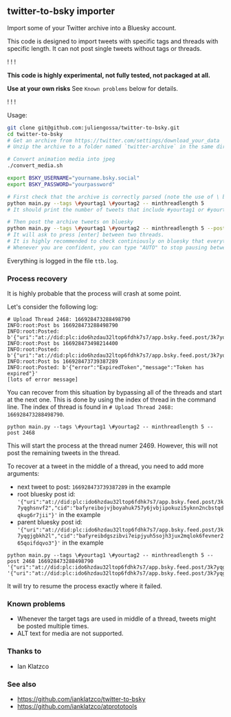 ## twitter-to-bsky importer

Import some of your Twitter archive into a Bluesky account.

This code is designed to import tweets with specific tags and threads with specific length.
It can not post single tweets without tags or threads.

!
!
!

**This code is highly experimental, not fully tested, not packaged at all.**

**Use at your own risks**
See `Known problems` below for details.


!
!
!

Usage:

```bash
git clone git@github.com:juliengossa/twitter-to-bsky.git
cd twitter-to-bsky
# Get an archive from https://twitter.com/settings/download_your_data
# Unzip the archive to a folder named `twitter-archive` in the same directory as main.py

# Convert animation media into jpeg 
./convert_media.sh

export BSKY_USERNAME="yourname.bsky.social"
export BSKY_PASSWORD="yourpassword"

# First check that the archive is correctly parsed (note the use of \ before #)
python main.py --tags \#yourtag1 \#yourtag2 -- minthreadlength 5
# It should print the number of tweets that include #yourtag1 or #yourtag2, and threads that are at least 5 tweets long

# Then post the archive tweets on bluesky
python main.py --tags \#yourtag1 \#yourtag2 -- minthreadlength 5 --post
# It will ask to press [enter] between two threads.
# It is highly recommended to check continiously on bluesky that everything is ok.
# Whenever you are confident, you can type "AUTO" to stop pausing between posts.
```

Everything is logged in the file `ttb.log`.

### Process recovery

It is highly probable that the process will crash at some point.

Let's consider the following log:
```
# Upload Thread 2468: 166928473288498790
INFO:root:Post bs 166928473288498790
INFO:root:Posted: b'{"uri":"at://did:plc:ido6hzdau32ltop6fdhk7s7/app.bsky.feed.post/3k7yqghsnvf2","cid":"bafyreibojvjboyahuk757y6jvbjipokuzi5yknn2ncbstqdqkug6r7jii"}'
INFO:root:Post bs 166928473498214400
INFO:root:Posted: b'{"uri":"at://did:plc:ido6hzdau32ltop6fdhk7s7/app.bsky.feed.post/3k7yqgjgbkh2","cid":"bafyreibdgszibvi7eipjyuh5sojh3jux2mqlok6fevner265qoifdqvo3"}'
INFO:root:Post bs 166928473739387289
INFO:root:Posted: b'{"error":"ExpiredToken","message":"Token has expired"}'
[lots of error message]
```

You can recover from this situation by bypassing all of the threads and start at
the next one. This is done by using the index of thread in the command line.
The index of thread is found in `# Upload Thread 2468: 166928473288498790`.

```
python main.py --tags \#yourtag1 \#yourtag2 -- minthreadlength 5 --post 2468
```

This will start the process at the thread numer 2469.
However, this will not post the remaining tweets in the thread.

To recover at a tweet in the middle of a thread, you need to add more arguments:

- next tweet to post: `166928473739387289` in the example
- root bluesky post id: `'{"uri":"at://did:plc:ido6hzdau32ltop6fdhk7s7/app.bsky.feed.post/3k7yqghsnvf2","cid":"bafyreibojvjboyahuk757y6jvbjipokuzi5yknn2ncbstqdqkug6r7jii"}'` in the example
- parent bluesky post id: `'{"uri":"at://did:plc:ido6hzdau32ltop6fdhk7s7/app.bsky.feed.post/3k7yqgjgbkh2l","cid":"bafyreibdgszibvi7eipjyuh5sojh3jux2mqlok6fevner265qoifdqvo3"}'` in the example

```
python main.py --tags \#yourtag1 \#yourtag2 -- minthreadlength 5 --post 2468 166928473288498790 '{"uri":"at://did:plc:ido6hzdau32ltop6fdhk7s7/app.bsky.feed.post/3k7yqghsnvf2","cid":"bafyreibojvjboyahuk757y6jvbjipokuzi5yknn2ncbstqdqkug6r7jii"}' '{"uri":"at://did:plc:ido6hzdau32ltop6fdhk7s7/app.bsky.feed.post/3k7yqgjgbkh2","cid":"bafyreibdgszibvi7eipjyuh5sojh3jux2mqlok6fevner265qoifdqvo3"}'
```

It will try to resume the process exactly where it failed.

### Known problems

- Whenever the target tags are used in middle of a thread, tweets might be posted multiple times.
- ALT text for media are not supported.

### Thanks to

- Ian Klatzco

### See also

- https://github.com/ianklatzco/twitter-to-bsky
- https://github.com/ianklatzco/atprototools
